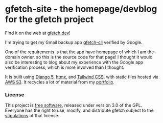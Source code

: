 # gfetch-site - the homepage/devblog for the gfetch project

Find it on the web at [gfetch.dev](https://gfetch.dev)!

I'm trying to get my Gmail backup app [gfetch-cli](https://github.com/jwjacobson/gfetch-cli) verified by Google.

One of the requirements is that the app have homepage of which I am the domain owner, so this is the source code for that page! I thought it would also be interesting to blog about my experience with the Google app verification process, which is more involved than I thought.

It is built using [Django 5](https://www.djangoproject.com/), [htmx](https://htmx.org/), and [Tailwind CSS](https://tailwindcss.com/), with static files hosted via [AWS S3](https://aws.amazon.com/s3/). It recycles a lot of material from my [portfolio](https://github.com/jwjacobson/portfolio). 

### License
This project is [free software](https://www.fsf.org/about/what-is-free-software), released under version 3.0 of the GPL. Everyone has the right to use, modify, and distribute gfetch subject to the [stipulations](https://github.com/jwjacobson/gfetch-site/blob/main/LICENSE) of that license.